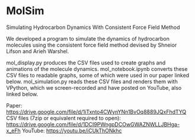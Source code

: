 # MolSim
Simulating Hydrocarbon Dynamics With Consistent Force Field Method

We developed a program to simulate the dynamics of hydrocarbon molecules using the consistent force field method devised by Shneior Lifson and Arieh Warshel.

mol_display.py produces the CSV files used to create graphs and animations of the molecule dynamics.
mol_notebook.ipynb converts these CSV files to readable graphs, some of which were used in our paper linked below.
mol_simulation.py reads these CSV files and renders them with VPython, which we screen-recorded and have posted on YouTube, also linked below.

Paper: https://drive.google.com/file/d/1iTxnto4CWynYNn1BvOq8889JQxFhdTYQ
CSV files (7zip or equivalent required to open): https://drive.google.com/file/d/1DCI9PWngpDCOwGWAZNWLLJBHga-x_eFh
YouTube: https://youtu.be/iCUkThONkhc
